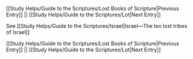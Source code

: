 [[Study Helps/Guide to the Scriptures/Lost Books of Scripture|Previous Entry]]  ||  [[Study Helps/Guide to the Scriptures/Lot|Next Entry]]

 See [[Study Helps/Guide to the Scriptures/Israel|Israel—The ten lost tribes of Israel]]

[[Study Helps/Guide to the Scriptures/Lost Books of Scripture|Previous Entry]]  ||  [[Study Helps/Guide to the Scriptures/Lot|Next Entry]]